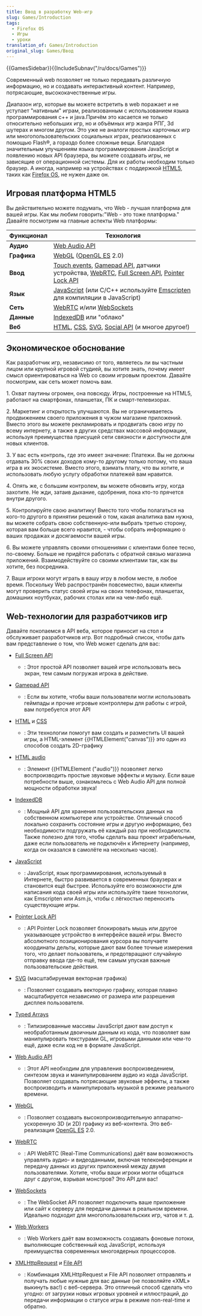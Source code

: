 ```yaml
---
title: Ввод в разработку Web-игр
slug: Games/Introduction
tags:
  - Firefox OS
  - Игры
  - уроки
translation_of: Games/Introduction
original_slug: Games/Ввод
---
```

{{GamesSidebar}}{{IncludeSubnav("/ru/docs/Games")}}

Современный web позволяет не только передавать различную информацию, но и создавать интерактивный контент. Например, потрясающие, высококачественные игры.

Диапазон игр, которые вы можете встретить в web поражает и не уступает "нативным" играм, реализованным с использованием языка программирования c++ и java.Причём это касается не только относительно небольших игр, но и объёмных игр жанра РПГ, 3d шутерах и многом другом. Это уже не аналоги простых карточных игр или многопользовательских социальных играх, реализованных с помощью Flash®, а гораздо более сложные вещи. Благодаря значительным улучшениям языка программирования JavaScript и появлению новых API браузера, вы можете создавать игры, не зависящие от операционной системы. Для их работы необходим только браузер. А иногда, например на устройствах с поддержкой [HTML5](/ru/docs/HTML/HTML5), таких как [Firefox OS](/ru/docs/Mozilla/Firefox_OS), не нужен даже он.

## Игровая платформа HTML5

Вы действительно можете подумать, что Web - лучшая платформа для вашей игры. Как мы любим говорить:"Web - это тоже платформа." Давайте посмотрим на главные аспекты Web платформы:

| Функционал  | Технология                                                                                                                                                                                                                                               |
| ----------- | -------------------------------------------------------------------------------------------------------------------------------------------------------------------------------------------------------------------------------------------------------- |
| **Аудио**   | [Web Audio API](/ru/docs/Web_Audio_API)                                                                                                                                                                                                                  |
| **Графика** | [WebGL](/ru/docs/WebGL) ([OpenGL ES](http://www.khronos.org/opengles/) 2.0)                                                                                                                                                                              |
| **Ввод**    | [Touch events](/ru/docs/DOM/Touch_events), [Gamepad API](/ru/docs/API/Gamepad/Using_Gamepad_API), датчики устройства, [WebRTC](/ru/docs/WebRTC), [Full Screen API](/ru/docs/DOM/Using_fullscreen_mode), [Pointer Lock API](/ru/docs/WebAPI/Pointer_Lock) |
| **Язык**    | [JavaScript](/ru/docs/JavaScript) (или C/C++ используйте [Emscripten](https://github.com/kripken/emscripten/wiki) для компиляции в JavaScript)                                                                                                           |
| **Сеть**    | [WebRTC](/ru/docs/WebRTC) и/или [WebSockets](/ru/docs/WebSockets)                                                                                                                                                                                        |
| **Данные**  | [IndexedDB](/ru/docs/IndexedDB) или "облако"                                                                                                                                                                                                             |
| **Веб**     | [HTML](/ru/docs/HTML), [CSS](/ru/docs/CSS), [SVG](/ru/docs/SVG), [Social API](/ru/docs/Social_API) (и многое другое!)                                                                                                                                    |

## Экономическое обоснование

Как разработчик игр, независимо от того, являетесь ли вы частным лицом или крупной игровой студией, вы хотите знать, почему имеет смысл ориентироваться на Web со своим игровым проектом. Давайте посмотрим, как сеть может помочь вам.

1\. Охват паутины огромен, она повсюду. Игры, построенные на HTML5, работают на смартфонах, планшетах, ПК и смарт-телевизорах.

2\. Маркетинг и открытость улучшаются. Вы не ограничиваетесь продвижением своего приложения в чужом магазине приложений. Вместо этого вы можете рекламировать и продвигать свою игру по всему интернету, а также в других средствах массовой информации, используя преимущества присущей сети связности и доступности для новых клиентов.

3\. У вас есть контроль, где это имеет значение: Платежи. Вы не должны отдавать 30% своих доходов кому-то другому только потому, что ваша игра в их экосистеме. Вместо этого, взимать плату, что вы хотите, и использовать любую услугу обработки платежей вам нравится.

4\. Опять же, с большим контролем, вы можете обновить игру, когда захотите. Не жди, затаив дыхание, одобрения, пока кто-то прячется внутри другого.

5\. Контролируйте свою аналитику! Вместо того чтобы полагаться на кого-то другого в принятии решений о том, какая аналитика вам нужна, вы можете собрать свою собственную-или выбрать третью сторону, которая вам больше всего нравится, - чтобы собрать информацию о ваших продажах и досягаемости вашей игры.

6\. Вы можете управлять своими отношениями с клиентами более тесно, по-своему. Больше не придётся работать с обратной связью магазина приложений. Взаимодействуйте со своими клиентами так, как вы хотите, без посредника.

7\. Ваши игроки могут играть в вашу игру в любом месте, в любое время. Поскольку Web распространён повсеместно, ваши клиенты могут проверить статус своей игры на своих телефонах, планшетах, домашних ноутбуках, рабочих столах или на чем-либо ещё.

## Web-технологии для разработчиков игр

Давайте покопаемся в API веба, которое приносит на стол и обслуживает разработчиков игр. Вот подробный список, чтобы дать вам представление о том, что Web может сделать для вас:

- [Full Screen API](/ru/docs/DOM/Using_fullscreen_mode)
  - : Этот простой API позволяет вашей игре использовать весь экран, тем самым погружая игрока в действие.
- [Gamepad API](/ru/docs/API/Gamepad/Using_Gamepad_API)
  - : Если вы хотите, чтобы ваши пользователи могли использовать геймпады и прочие игровые контроллеры для работы с игрой, вам потребуется этот API
- [HTML](/ru/docs/HTML) и [CSS](/ru/docs/CSS)
  - : Эти технологии помогут вам создать и разместить UI вашей игры, а HTML-элемент {{HTMLElement("canvas")}} это один из способов создать 2D-графику
- [HTML audio](/ru/docs/HTML/Element/audio)
  - : Элемент {{HTMLElement ("audio")}} позволяет легко воспроизводить простые звуковые эффекты и музыку. Если ваше потребности выше, ознакомьтесь с Web Audio API для полной мощности обработки звука!
- [IndexedDB](/ru/docs/IndexedDB)
  - : Мощный API для хранения пользовательских данных на собственном компьютере или устройстве. Отличный способ локально сохранить состояние игры и другую информацию, без необходимости подгружать её каждый раз при необходимости. Также полезно для того, чтобы сделать ваш проект играбельным, даже если пользователь не подключён к Интернету (например, когда он оказался в самолёте на несколько часов).
- [JavaScript](/ru/docs/JavaScript)
  - : JavaScript, язык программирования, используемый в Интернете, быстро развивается в современных браузерах и становится ещё быстрее. Используйте его возможности для написания кода своей игры или используйте такие технологии, как Emscripten или Asm.js, чтобы с лёгкостью переносить существующие игры.
- [Pointer Lock API](/ru/docs/WebAPI/Pointer_Lock)
  - : API Pointer Lock позволяет блокировать мышь или другое указывающее устройство в интерфейсе вашей игры. Вместо абсолютного позиционирования курсора вы получаете координаты дельты, которые дают вам более точные измерения того, что делает пользователь, и предотвращают случайную отправку ввода где-то ещё, тем самым упуская важные пользовательские действия.
- [SVG](/ru/docs/SVG) (масштабируемая векторная графика)

  - : Позволяет создавать векторную графику, которая плавно масштабируется независимо от размера или разрешения дисплея пользователя.

- [Typed Arrays](/ru/docs/JavaScript/Typed_arrays)
  - : Типизированные массивы JavaScript дают вам доступ к необработанным двоичным данным из кода, что позволяет вам манипулировать текстурами GL, игровыми данными или чем-то ещё, даже если код не в формате JavaScript.
- [Web Audio API](/ru/docs/Web_Audio_API)
  - : Этот API необходим для управления воспроизведением, синтезом звука и манипулированием аудио из кода JavaScript. Позволяет создавать потрясающие звуковые эффекты, а также воспроизводить и манипулировать музыкой в ​​режиме реального времени.
- [WebGL](/ru/docs/WebGL)
  - : Позволяет создавать высокопроизводительную аппаратно-ускоренную 3D (и 2D) графику из веб-контента. Это веб-реализация [OpenGL ES](http://www.khronos.org/opengles/) 2.0.
- [WebRTC](/ru/docs/WebRTC)
  - : API WebRTC (Real-Time Communications) даёт вам возможность управлять аудио- и видеоданными, включая телеконференции и передачу данных из других приложений между двумя пользователями. Хотите, чтобы ваши игроки могли общаться друг с другом, взрывая монстров? Это API для вас!
- [WebSockets](/ru/docs/WebSockets)
  - : The WebSocket API позволяет подключить ваше приложение или сайт к серверу для передачи данных в реальном времени. Идеально подходит для многопользовательских игр, чатов и т. д.
- [Web Workers](/ru/docs/DOM/Using_web_workers)
  - : Web Workers даёт вам возможность создавать фоновые потоки, выполняющие собственный код JavaScript, используя преимущества современных многоядерных процессоров.
- [XMLHttpRequest](/ru/docs/DOM/XMLHttpRequest) и [File API](/ru/docs/Web/API/File_and_Directory_Entries_API "/en-US/docs/DOM/File_API")
  - : Комбинация XMLHttpRequest и File API позволяет отправлять и получать любые нужные для вас данные (не позволяйте «XML» выкинуть вас!) с веб-сервера. Это отличный способ сделать что угодно: от загрузки новых игровых уровней и иллюстраций, до передачи информации о статусе игры в режиме non-real-time и обратно.
